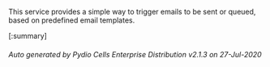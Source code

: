 






This service provides a simple way to trigger emails to be sent or queued, based on predefined email templates.

[:summary]

###### Auto generated by Pydio Cells Enterprise Distribution v2.1.3 on 27-Jul-2020
